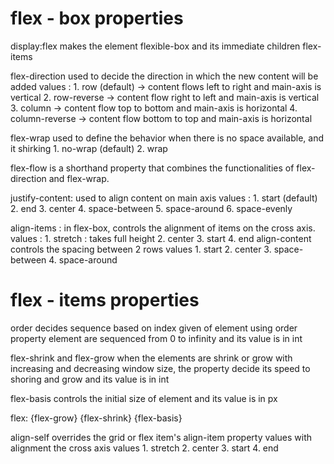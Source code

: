 # flex - box properties
display:flex
makes the element flexible-box and its immediate children flex-items

flex-direction 
used to decide the direction in which the new content will be added
    values :
        1. row (default) -> content flows left to right and main-axis is vertical
        2. row-reverse -> content flow right to left and main-axis is vertical
        3. column -> content flow top to bottom and main-axis is horizontal
        4. column-reverse -> content flow bottom to top and main-axis is horizontal

flex-wrap
used to define the behavior when there is no space available, and it shirking 
        1. no-wrap (default)
        2. wrap


flex-flow 
is a shorthand property that combines the functionalities of flex-direction and flex-wrap.

justify-content: 
used to align content on main axis
    values : 
        1. start (default)
        2. end
        3. center
        4. space-between
        5. space-around
        6. space-evenly

align-items : 
in flex-box, controls the alignment of items on the cross axis.
    values : 
        1. stretch : takes full height
        2. center 
        3. start
        4. end
align-content
controls the spacing between 2 rows
    values
        1. start
        2. center
        3. space-between
        4. space-around

# flex - items properties

order
decides sequence based on index given of element using order property element are sequenced from 0 to infinity and its value is in int

flex-shrink and flex-grow
when the elements are shrink or grow with increasing and decreasing window size, the property decide its speed  to shoring and grow and its value is in int


flex-basis
controls the initial size of element and its value is in px

flex: {flex-grow} {flex-shrink} {flex-basis}

align-self
overrides the grid or flex item's  align-item property values with alignment the cross axis
    values 
        1. stretch
        2. center
        3. start
        4. end
